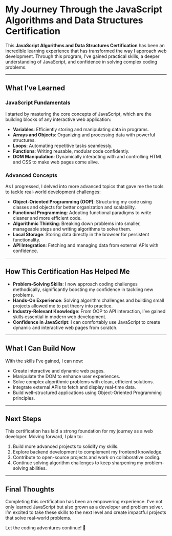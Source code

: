 # My Journey Through the JavaScript Algorithms and Data Structures Certification

This **JavaScript Algorithms and Data Structures Certification** has been an incredible learning experience that has transformed the way I approach web development. Through this program, I’ve gained practical skills, a deeper understanding of JavaScript, and confidence in solving complex coding problems.

---

## What I’ve Learned

### JavaScript Fundamentals
I started by mastering the core concepts of JavaScript, which are the building blocks of any interactive web application:  
- **Variables**: Efficiently storing and manipulating data in programs.  
- **Arrays and Objects**: Organizing and processing data with powerful structures.  
- **Loops**: Automating repetitive tasks seamlessly.  
- **Functions**: Writing reusable, modular code confidently.  
- **DOM Manipulation**: Dynamically interacting with and controlling HTML and CSS to make web pages come alive.

### Advanced Concepts
As I progressed, I delved into more advanced topics that gave me the tools to tackle real-world development challenges:  
- **Object-Oriented Programming (OOP)**: Structuring my code using classes and objects for better organization and scalability.  
- **Functional Programming**: Adopting functional paradigms to write cleaner and more efficient code.  
- **Algorithmic Thinking**: Breaking down problems into smaller, manageable steps and writing algorithms to solve them.  
- **Local Storage**: Storing data directly in the browser for persistent functionality.  
- **API Integration**: Fetching and managing data from external APIs with confidence.

---

## How This Certification Has Helped Me

- **Problem-Solving Skills**: I now approach coding challenges methodically, significantly boosting my confidence in tackling new problems.  
- **Hands-On Experience**: Solving algorithm challenges and building small projects allowed me to put theory into practice.  
- **Industry-Relevant Knowledge**: From OOP to API interaction, I’ve gained skills essential in modern web development.  
- **Confidence in JavaScript**: I can comfortably use JavaScript to create dynamic and interactive web pages from scratch.

---

## What I Can Build Now

With the skills I’ve gained, I can now:  
- Create interactive and dynamic web pages.  
- Manipulate the DOM to enhance user experiences.  
- Solve complex algorithmic problems with clean, efficient solutions.  
- Integrate external APIs to fetch and display real-time data.  
- Build well-structured applications using Object-Oriented Programming principles.

---

## Next Steps

This certification has laid a strong foundation for my journey as a web developer. Moving forward, I plan to:  
1. Build more advanced projects to solidify my skills.  
2. Explore backend development to complement my frontend knowledge.  
3. Contribute to open-source projects and work on collaborative coding.  
4. Continue solving algorithm challenges to keep sharpening my problem-solving abilities.

---

## Final Thoughts

Completing this certification has been an empowering experience. I’ve not only learned JavaScript but also grown as a developer and problem solver. I’m excited to take these skills to the next level and create impactful projects that solve real-world problems.

Let the coding adventures continue! 🚀

